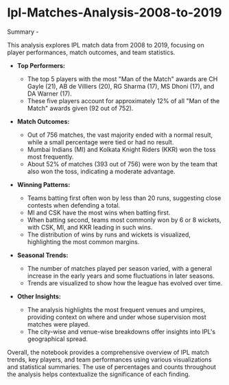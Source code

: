 # Ipl-Matches-Analysis-2008-to-2019


Summary -

This analysis explores IPL match data from 2008 to 2019, focusing on player performances, match outcomes, and team statistics.

- **Top Performers:**  
    - The top 5 players with the most "Man of the Match" awards are CH Gayle (21), AB de Villiers (20), RG Sharma (17),
     MS Dhoni (17), and DA Warner (17).
    - These five players account for approximately 12% of all "Man of the Match" awards given (92 out of 752).

- **Match Outcomes:**  
    - Out of 756 matches, the vast majority ended with a normal result, while a small percentage were tied or had no result.
    - Mumbai Indians (MI) and Kolkata Knight Riders (KKR) won the toss most frequently.
    - About 52% of matches (393 out of 756) were won by the team that also won the toss, indicating a moderate advantage.

- **Winning Patterns:**  
    - Teams batting first often won by less than 20 runs, suggesting close contests when defending a total.
    - MI and CSK have the most wins when batting first.
    - When batting second, teams most commonly won by 6 or 8 wickets, with CSK, MI, and KKR leading in such wins.
    - The distribution of wins by runs and wickets is visualized, highlighting the most common margins.

- **Seasonal Trends:**  
    - The number of matches played per season varied, with a general increase in the early years and some fluctuations 
    in later seasons.
    - Trends are visualized to show how the league has evolved over time.

- **Other Insights:**  
    - The analysis highlights the most frequent venues and umpires, providing context on where and under whose supervision
     most matches were played.
    - The city-wise and venue-wise breakdowns offer insights into IPL's geographical spread.

Overall, the notebook provides a comprehensive overview of IPL match trends, key players, and team performances using various 
visualizations and statistical summaries. The use of percentages and counts throughout the analysis helps contextualize the
 significance of each finding.

